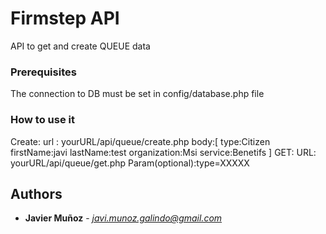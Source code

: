 # Firmstep API

API to get and create QUEUE data

### Prerequisites
The connection to DB must be set in config/database.php file 

### How to use it
Create:
url : yourURL/api/queue/create.php
body:[
type:Citizen
firstName:javi
lastName:test
organization:Msi
service:Benetifs
]
GET:
URL: yourURL/api/queue/get.php
Param(optional):type=XXXXX

## Authors

* **Javier Muñoz** - *javi.munoz.galindo@gmail.com*

